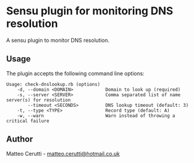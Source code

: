 # Sensu plugin for monitoring DNS resolution

A sensu plugin to monitor DNS resolution.

## Usage

The plugin accepts the following command line options:

```
Usage: check-dnslookup.rb (options)
    -d, --domain <DOMAIN>            Domain to look up (required)
    -s, --server <SERVER>            Comma separated list of name server(s) for resolution
        --timeout <SECONDS>          DNS lookup timeout (default: 3)
    -t, --type <TYPE>                Record type (default: A)
    -w, --warn                       Warn instead of throwing a critical failure
```

## Author
Matteo Cerutti - <matteo.cerutti@hotmail.co.uk>
